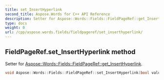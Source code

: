 ```yaml
---
title: set_InsertHyperlink
second_title: Aspose.Words for C++ API Reference
description: Setter for Aspose::Words::Fields::FieldPageRef::get_InsertHyperlink. 
type: docs
weight: 0
url: /cpp/aspose.words.fields/fieldpageref/set_inserthyperlink/
---
```

## FieldPageRef.set_InsertHyperlink method


Setter for [Aspose::Words::Fields::FieldPageRef::get_InsertHyperlink](../get_inserthyperlink/).

```cpp
void Aspose::Words::Fields::FieldPageRef::set_InsertHyperlink(bool value)
```

